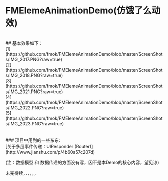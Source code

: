 # FMElemeAnimationDemo(仿饿了么动效)
<br>
## 基本效果如下：
<br>
[1](https://github.com/fmok/FMElemeAnimationDemo/blob/master/ScreenShots/IMG_2017.PNG?raw=true)<br>
[2](https://github.com/fmok/FMElemeAnimationDemo/blob/master/ScreenShots/IMG_2018.PNG?raw=true)<br>
[3](https://github.com/fmok/FMElemeAnimationDemo/blob/master/ScreenShots/IMG_2021.PNG?raw=true)<br>
[4](https://github.com/fmok/FMElemeAnimationDemo/blob/master/ScreenShots/IMG_2022.PNG?raw=true)<br>
[5](https://github.com/fmok/FMElemeAnimationDemo/blob/master/ScreenShots/IMG_2023.PNG?raw=true)<br>

<br>
<br>
### 项目中用到的一些东东: 
<br>
[关于多层事件传递：UIResponder (Router)](http://www.jianshu.com/p/4b60a57c207d) <br>

(注：数据模型 和 数据传递的方面没有写，因不是本Demo的核心内容，望见谅)<br>

未完待续，，，，，，
